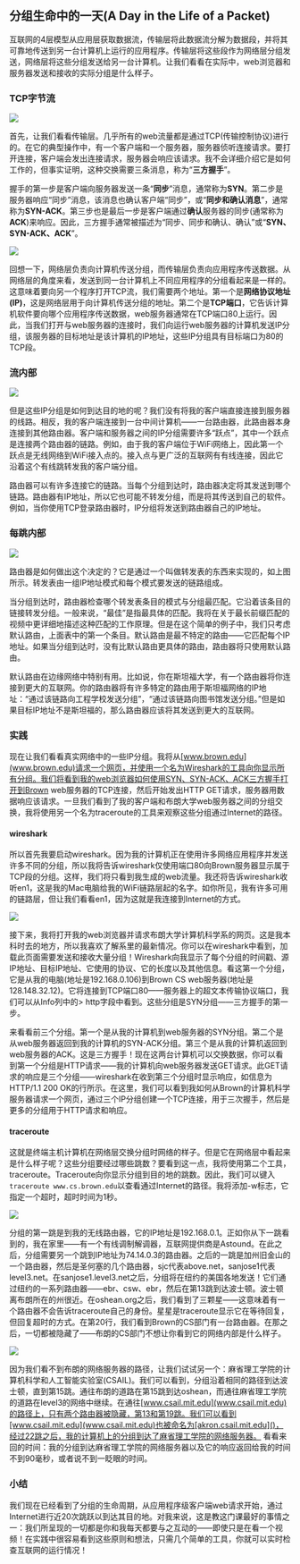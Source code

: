## 分组生命中的一天(A Day in the Life of a Packet)

互联网的4层模型从应用层获取数据流，传输层将此数据流分解为数据段，并将其可靠地传送到另一台计算机上运行的应用程序。传输层将这些段作为网络层分组发送，网络层将这些分组发送给另一台计算机。让我们看看在实际中，web浏览器和服务器发送和接收的实际分组是什么样子。



### TCP字节流

![](../.gitbook/Unit1-Internet-and-IP/1.5/1.jpg)

首先，让我们看看传输层。几乎所有的web流量都是通过TCP(传输控制协议)进行的。在它的典型操作中，有一个客户端和一个服务器，服务器侦听连接请求。要打开连接，客户端会发出连接请求，服务器会响应该请求。我不会详细介绍它是如何工作的，但事实证明，这种交换需要三条消息，称为“**三方握手**”。

握手的第一步是客户端向服务器发送一条“**同步**”消息，通常称为**SYN**。第二步是服务器响应“同步”消息，该消息也确认客户端“同步”，或“**同步和确认消息**”，通常称为**SYN-ACK**。第三步也是最后一步是客户端通过**确认**服务器的同步(通常称为**ACK**)来响应。因此，三方握手通常被描述为“同步、同步和确认、确认”或“**SYN、SYN-ACK、ACK**”。

![](../.gitbook/Unit1-Internet-and-IP/1.5/2.jpg)

回想一下，网络层负责向计算机传送分组，而传输层负责向应用程序传送数据。从网络层的角度来看，发送到同一台计算机上不同应用程序的分组看起来是一样的。这意味着要向另一个程序打开TCP流，我们需要两个地址。第一个是**网络协议地址(IP)**，这是网络层用于向计算机传送分组的地址。第二个是**TCP端口**，它告诉计算机软件要向哪个应用程序传送数据，web服务器通常在TCP端口80上运行。因此，当我们打开与web服务器的连接时，我们向运行web服务器的计算机发送IP分组，该服务器的目标地址是该计算机的IP地址，这些IP分组具有目标端口为80的TCP段。



### 流内部

![](../.gitbook/Unit1-Internet-and-IP/1.5/3.jpg)

但是这些IP分组是如何到达目的地的呢？我们没有将我的客户端直接连接到服务器的线路。相反，我的客户端连接到一台中间计算机——一台路由器，此路由器本身连接到其他路由器。客户端和服务器之间的IP分组需要许多“跃点”，其中一个跃点是连接两个路由器的链路。例如，由于我的客户端位于WiFi网络上，因此第一个跃点是无线网络到WiFi接入点的。接入点与更广泛的互联网有有线连接，因此它沿着这个有线跳转发我的客户端分组。

路由器可以有许多连接它的链路。当每个分组到达时，路由器决定将其发送到哪个链路。路由器有IP地址，所以它也可能不转发分组，而是将其传送到自己的软件。例如，当你使用TCP登录路由器时，IP分组将发送到路由器自己的IP地址。



### 每跳内部

![](../.gitbook/Unit1-Internet-and-IP/1.5/4.jpg)

路由器是如何做出这个决定的？它是通过一个叫做转发表的东西来实现的，如上图所示。转发表由一组IP地址模式和每个模式要发送的链路组成。

当分组到达时，路由器检查哪个转发表条目的模式与分组最匹配。它沿着该条目的链接转发分组。一般来说，“最佳”是指最具体的匹配。我将在关于最长前缀匹配的视频中更详细地描述这种匹配的工作原理。但是在这个简单的例子中，我们只考虑默认路由，上面表中的第一个条目。默认路由是最不特定的路由——它匹配每个IP地址。如果当分组到达时，没有比默认路由更具体的路由，路由器将只使用默认路由。

默认路由在边缘网络中特别有用。比如说，你在斯坦福大学，有一个路由器将你连接到更大的互联网。你的路由器将有许多特定的路由用于斯坦福网络的IP地址：“通过该链路向工程学校发送分组”，“通过该链路向图书馆发送分组。”但是如果目标IP地址不是斯坦福的，那么路由器应该将其发送到更大的互联网。



### 实践

现在让我们看看真实网络中的一些IP分组。我将从[www.brown.edu](www.brown.edu)请求一个网页，并使用一个名为Wireshark的工具向你显示所有分组。我们将看到我的web浏览器如何使用SYN、SYN-ACK、ACK三方握手打开到Brown web服务器的TCP连接，然后开始发出HTTP GET请求，服务器用数据响应该请求。一旦我们看到了我的客户端和布朗大学web服务器之间的分组交换，我将使用另一个名为traceroute的工具来观察这些分组通过Internet的路径。



#### wireshark

所以首先我要启动wireshark。因为我的计算机正在使用许多网络应用程序并发送许多不同的分组，所以我将告诉wireshark仅使用端口80向Brown服务器显示属于TCP段的分组。这样，我们将只看到我生成的web流量。我还将告诉wireshark收听en1，这是我的Mac电脑给我的WiFi链路层起的名字。如你所见，我有许多可用的链路层，但让我们看看en1，因为这就是我连接到Internet的方式。

![](../.gitbook/Unit1-Internet-and-IP/1.5/5.jpg)

接下来，我将打开我的web浏览器并请求布朗大学计算机科学系的网页。这是我本科时去的地方，所以我喜欢了解系里的最新情况。你可以在wireshark中看到，加载此页面需要发送和接收大量分组！Wireshark向我显示了每个分组的时间戳、源IP地址、目标IP地址、它使用的协议、它的长度以及其他信息。看这第一个分组，它是从我的电脑(地址是192.168.0.106)到Brown CS web服务器(地址是128.148.32.12)。它将连接到TCP端口80——服务器上的超文本传输协议端口，我们可以从Info列中的> http字段中看到。这些分组是SYN分组——三方握手的第一步。

来看看前三个分组。第一个是从我的计算机到web服务器的SYN分组。第二个是从web服务器返回到我的计算机的SYN-ACK分组。第三个是从我的计算机返回到web服务器的ACK。这是三方握手！现在这两台计算机可以交换数据，你可以看到第一个分组是HTTP请求——我的计算机向web服务器发送GET请求。此GET请求的响应是三个分组——wireshark在收到第三个分组时显示响应，如信息为HTTP/1.1 200 OK的行所示。在这里，我们可以看到我如何从Brown的计算机科学服务器请求一个网页，通过三个IP分组创建一个TCP连接，用于三次握手，然后是更多的分组用于HTTP请求和响应。



#### traceroute

这就是终端主机计算机在网络层交换分组时网络的样子。但是它在网络层中看起来是什么样子呢？这些分组要经过哪些跳数？要看到这一点，我将使用第二个工具，traceroute。Traceroute向你显示分组到目的地的跳数。因此，我们可以键入`traceroute www.cs.brown.edu`以查看通过Internet的路径。我将添加-w标志，它指定一个超时，超时时间为1秒。

![](../.gitbook/Unit1-Internet-and-IP/1.5/6.jpg)

分组的第一跳是到我的无线路由器，它的IP地址是192.168.0.1。正如你从下一跳看到的，我在家里——有一个有线调制解调器，互联网提供商是Astound。在此之后，分组需要另一个跳到IP地址为74.14.0.3的路由器。之后的一跳是加州旧金山的一个路由器，然后是圣何塞的几个路由器，sjc代表above.net，sanjose1代表level3.net。在sanjose1.level3.net之后，分组将在纽约的美国各地发送！它们通过纽约的一系列路由器——ebr、csw、ebr，然后在第13跳到达波士顿。波士顿离布朗所在的州很近。在oshean.org之后，我们看到了三颗星——这意味着有一个路由器不会告诉traceroute自己的身份。星星是traceroute显示它在等待回复，但回复超时的方式。在第20行，我们看到Brown的CS部门有一台路由器。在那之后，一切都被隐藏了——布朗的CS部门不想让你看到它的网络内部是什么样子。

![](../.gitbook/Unit1-Internet-and-IP/1.5/7.jpg)

因为我们看不到布朗的网络服务器的路径，让我们试试另一个：麻省理工学院的计算机科学和人工智能实验室(CSAIL)。我们可以看到，分组沿着相同的路径到达波士顿，直到第15跳。通往布朗的道路在第15跳到达oshean，而通往麻省理工学院的道路在level3的网络中继续。在通往[www.csail.mit.edu](www.csail.mit.edu)的路径上，只有两个路由器被隐藏，第13和第19跳。我们可以看到[www.csail.mit.edu](www.csail.mit.edu)也被命名为[akron.csail.mit.edu]()，经过22跳之后，我的计算机上的分组到达了麻省理工学院的网络服务器。 看看来回的时间：我的分组到达麻省理工学院的网络服务器以及它的响应返回给我的时间不到90毫秒，或者说不到一眨眼的时间。



### 小结

我们现在已经看到了分组的生命周期，从应用程序级客户端web请求开始，通过Internet进行近20次跳跃以到达其目的地。对我来说，这是教这门课最好的事情之一：我们所呈现的一切都是你和我每天都要与之互动的——即使只是在看一个视频！在实践中很容易看到这些原则和想法，只需几个简单的工具，你就可以实时检查互联网的运行情况！
